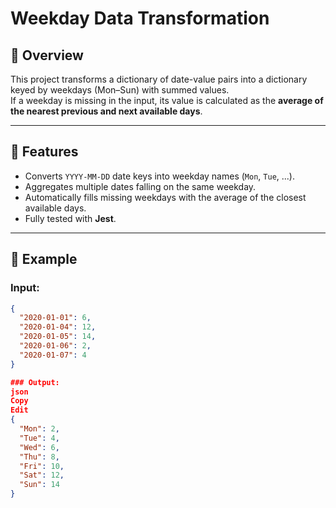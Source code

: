 # Weekday Data Transformation

## 📌 Overview
This project transforms a dictionary of date-value pairs into a dictionary keyed by weekdays (Mon–Sun) with summed values.  
If a weekday is missing in the input, its value is calculated as the **average of the nearest previous and next available days**.

---

## 🚀 Features
- Converts `YYYY-MM-DD` date keys into weekday names (`Mon`, `Tue`, ...).
- Aggregates multiple dates falling on the same weekday.
- Automatically fills missing weekdays with the average of the closest available days.
- Fully tested with **Jest**.

---

## 📂 Example

### Input:
```json
{
  "2020-01-01": 6,
  "2020-01-04": 12,
  "2020-01-05": 14,
  "2020-01-06": 2,
  "2020-01-07": 4
}

### Output:
json
Copy
Edit
{
  "Mon": 2,
  "Tue": 4,
  "Wed": 6,
  "Thu": 8,
  "Fri": 10,
  "Sat": 12,
  "Sun": 14
}
